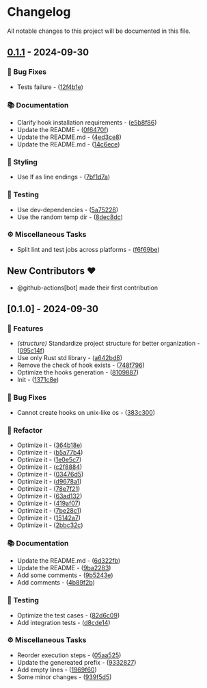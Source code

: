 # Changelog

All notable changes to this project will be documented in this file.

## [0.1.1](https://github.com/pplmx/husky-rs/compare/v0.1.0..v0.1.1) - 2024-09-30

### 🐛 Bug Fixes

- Tests failure - ([12f4b1e](https://github.com/pplmx/husky-rs/commit/12f4b1e69368457bdd399ae71ecc83be11dca199))

### 📚 Documentation

- Clarify hook installation requirements - ([e5b8f86](https://github.com/pplmx/husky-rs/commit/e5b8f86589296a2a470b7c783089f3a5b6c3689a))
- Update the README - ([0f6470f](https://github.com/pplmx/husky-rs/commit/0f6470fa9e9db0dba143b38d9aa53331d50671e4))
- Update the README.md - ([4ed3ce8](https://github.com/pplmx/husky-rs/commit/4ed3ce81a24b65bce76cd569af3053399d453852))
- Update the README.md - ([14c6ece](https://github.com/pplmx/husky-rs/commit/14c6ece87039dfe1d9623eed237b1bfa46c7ddd1))

### 🎨 Styling

- Use lf as line endings - ([7bf1d7a](https://github.com/pplmx/husky-rs/commit/7bf1d7a6fd37d0a352ec50622e47fc514c55aca3))

### 🧪 Testing

- Use dev-dependencies - ([5a75228](https://github.com/pplmx/husky-rs/commit/5a75228e3fe1725659f33eb4f79cbd5d85437e64))
- Use the random temp dir - ([8dec8dc](https://github.com/pplmx/husky-rs/commit/8dec8dca783051d0dac22dcc2a14a86f7c63abb8))

### ⚙️ Miscellaneous Tasks

- Split lint and test jobs across platforms - ([f6f69be](https://github.com/pplmx/husky-rs/commit/f6f69be36e0d65d18235a894c40effc5860cfa5d))

## New Contributors ❤️

* @github-actions[bot] made their first contribution

## [0.1.0] - 2024-09-30

### 🚀 Features

- *(structure)* Standardize project structure for better organization - ([095c14f](https://github.com/pplmx/husky-rs/commit/095c14f188f02d9a971e0689194c0be365561b61))
- Use only Rust std library - ([a642bd8](https://github.com/pplmx/husky-rs/commit/a642bd8eaae4f2cd25cb3f013795be3e59c30b56))
- Remove the check of hook exists - ([748f796](https://github.com/pplmx/husky-rs/commit/748f796d081b517ce39f930b27f52b1fb5455ef3))
- Optimize the hooks generation - ([8109887](https://github.com/pplmx/husky-rs/commit/81098879e970b289ef93afc1d4c0ba0509b72e2c))
- Init - ([1371c8e](https://github.com/pplmx/husky-rs/commit/1371c8ee3e5029d6955bd009e656142eccfc82bb))

### 🐛 Bug Fixes

- Cannot create hooks on unix-like os - ([383c300](https://github.com/pplmx/husky-rs/commit/383c300720973b670dae8e35f9b214070f57e09a))

### 🚜 Refactor

- Optimize it - ([364b18e](https://github.com/pplmx/husky-rs/commit/364b18e5a2656d1cf304beb4e1b7399c07d7de8a))
- Optimize it - ([b5a77b4](https://github.com/pplmx/husky-rs/commit/b5a77b4d2ef28113419dd50ef175eea2bb329ed3))
- Optimize it - ([1e0e5c7](https://github.com/pplmx/husky-rs/commit/1e0e5c7b37674de7ffa394ce7bd0691e63a29c36))
- Optimize it - ([c2f8884](https://github.com/pplmx/husky-rs/commit/c2f88840d2e4fd5c8015722f71c7fb5e95f8a11f))
- Optimize it - ([03476d5](https://github.com/pplmx/husky-rs/commit/03476d504f3a457e068d531329e91eb0785db182))
- Optimize it - ([d9678a1](https://github.com/pplmx/husky-rs/commit/d9678a148f8e04f5ccdefe1597dc549013d7c106))
- Optimize it - ([78e7f21](https://github.com/pplmx/husky-rs/commit/78e7f210afeafdd55c8a7d9f6de29292ca9a082f))
- Optimize it - ([63ad132](https://github.com/pplmx/husky-rs/commit/63ad132fb98f893ca3a760be259295bb48a15119))
- Optimize it - ([419af07](https://github.com/pplmx/husky-rs/commit/419af07da2b9d697a5777f3dc223d4d0e4f1191f))
- Optimize it - ([7be28c1](https://github.com/pplmx/husky-rs/commit/7be28c10564830d333a73aae09b6597cb03b6e0a))
- Optimize it - ([15142a7](https://github.com/pplmx/husky-rs/commit/15142a79f0d94679a1209a6e11b959afdfc02dfe))
- Optimize it - ([2bbc32c](https://github.com/pplmx/husky-rs/commit/2bbc32c0cc4fe3fbe60f593cfcb4dd8b6a1b71e6))

### 📚 Documentation

- Update the README.md - ([6d322fb](https://github.com/pplmx/husky-rs/commit/6d322fb9272f52189bda83706516ee7f8d1ee5f3))
- Update the README - ([9ba2283](https://github.com/pplmx/husky-rs/commit/9ba2283a0c1133e83c551610e7041ef5d2010ff4))
- Add some comments - ([9b5243e](https://github.com/pplmx/husky-rs/commit/9b5243e3114a6abf5d02112b677fe58704df90f9))
- Add comments - ([4b89f2b](https://github.com/pplmx/husky-rs/commit/4b89f2b817425f0b66a95114fe0a13b47999ff53))

### 🧪 Testing

- Optimize the test cases - ([82d6c09](https://github.com/pplmx/husky-rs/commit/82d6c0907614e71b5086c4cbc7069eb1005cde9a))
- Add integration tests - ([d8cde14](https://github.com/pplmx/husky-rs/commit/d8cde1425947fa592b51e7a8c5a0f3e2ea56072b))

### ⚙️ Miscellaneous Tasks

- Reorder execution steps - ([05aa525](https://github.com/pplmx/husky-rs/commit/05aa525ef3bd6e7652c32123315f6ff234e20b4c))
- Update the genereated prefix - ([9332827](https://github.com/pplmx/husky-rs/commit/93328274834164e1a6e85ace66a6bdcd7ee12a11))
- Add empty lines - ([1969f60](https://github.com/pplmx/husky-rs/commit/1969f60a1fd885a4bca7bc25929f614ee6dbcd38))
- Some minor changes - ([939f5d5](https://github.com/pplmx/husky-rs/commit/939f5d5197b8a6ba11e6b200aa60917b6ae79def))


<!-- generated by git-cliff -->
